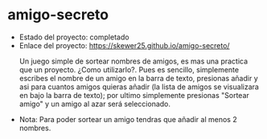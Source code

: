 # amigo-secreto
- Estado del proyecto: completado
- Enlace del proyecto: https://skewer25.github.io/amigo-secreto/
  <p>Un juego simple de sortear nombres de amigos, es mas una practica que un proyecto.
  ¿Como utilizarlo?. Pues es sencillo, simplemente escribes el nombre de un amigo en la barra de texto, presionas añadir y asi para cuantos amigos quieras añadir (la 
  lista de amigos se visualizara en bajo la barra de texto); por ultimo simplemente presionas "Sortear amigo" y un amigo al azar será seleccionado. </p>
- Nota: Para poder sortear un amigo tendras que añadir al menos 2 nombres.
